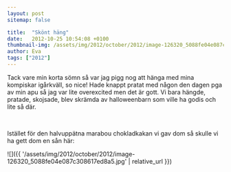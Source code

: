 ```yaml
---
layout: post
sitemap: false

title:  "Skönt häng"
date:   2012-10-25 10:54:08 +0100
thumbnail-img: /assets/img/2012/october/2012/image-126320_5088fe04e087c308617ed8a5.jpg
author: Eva
tags: ["2012"]
---
```


Tack vare min korta sömn så var jag pigg nog att hänga med mina kompiskar igårkväll, so nice! Hade knappt pratat med någon den dagen pga av min apu så jag var lite overexcited men det är gott. Vi bara hängde, pratade, skojsade, blev skrämda av halloweenbarn som ville ha godis och lite så där. 




 




Istället för den halvuppätna marabou chokladkakan vi gav dom så skulle vi ha gett dom en sån här:

![]({{ '/assets/img/2012/october/2012/image-126320_5088fe04e087c308617ed8a5.jpg'  | relative_url }})


